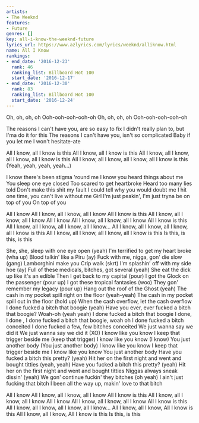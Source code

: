 ```yaml
---
artists:
- The Weeknd
features:
- Future
genres: []
key: all-i-know-the-weeknd-future
lyrics_url: https://www.azlyrics.com/lyrics/weeknd/alliknow.html
name: All I Know
rankings:
- end_date: '2016-12-23'
  rank: 46
  ranking_list: Billboard Hot 100
  start_date: '2016-12-17'
- end_date: '2016-12-30'
  rank: 83
  ranking_list: Billboard Hot 100
  start_date: '2016-12-24'
---
```


Oh, oh, oh, oh
Ooh-ooh-ooh-ooh-oh
Oh, oh, oh, oh
Ooh-ooh-ooh-ooh-oh

The reasons I can't have you, are so easy to fix
I didn't really plan to, but I'ma do it for this
The reasons I can't have you, isn't so complicated
Baby if you let me I won't hesitate-ate

All I know, all I know is this
All I know, all I know is this
All I know, all I know, all I know, all I know is this
All I know, all I know, all I know, all I know is this
(Yeah, yeah, yeah, yeah...)

I know there's been stigma 'round me
I know you heard things about me
You sleep one eye closed
Too scared to get heartbroke
Heard too many lies told
Don't make this shit my fault
I could tell why you would doubt me
I hit one time, you can't live without me
Girl I'm just peakin', I'm just tryna be on top of you
On top of you


All I know
All I know, all I know, all I know
All I know is this
All I know, all I know, all I know
All I know
All I know, all I know, all I know
All I know is this
All I know, all I know, all I know, all I know...
All I know, all I know, all I know, all I know is this
All I know, all I know, all I know, all I know is this
Is this, is this, is this

She, she, sleep with one eye open (yeah)
I'm terrified to get my heart broke (wha up)
Blood talkin' like a Piru (ay)
Fuck with me, nigga, gon' die slow (gang)
Lamborghini make you Crip walk (skrt)
I'm splashin' off with my side hoe (ay)
Full of these medicals, bitches, got several (yeah)
She eat the dick up like it's an edible
Then I get back to my capital (pour)
I got the Glock on the passenger (pour up)
I got these tropical fantasies (woo)
They gon' remember my legacy (pour up)
Hang out the roof of the Ghost (yeah)
The cash in my pocket spill right on the floor (yeah-yeah)
The cash in my pocket spill out in the floor (hold up)
When the cash overflow, let the cash overflow
I done fucked a bitch that boogie (yeah)
Have you ever, ever fucked a bitch that boogie? Woah-oh (yeah yeah)
I done fucked a bitch that boogie
I done, I done , I done fucked a bitch that boogie, woah oh
I done fucked a bitch conceited
I done fucked a few, few bitches conceited
We just wanna say we did it
We just wanna say we did it (XO)
I know like you know
I keep that trigger beside me (keep that trigger)
I know like you know (I know)
You just another body
(You just another body)
I know like you know
I keep that trigger beside me
I know like you know
You just another body
Have you fucked a bitch this pretty? (yeah)
Hit her on the first night and went and bought titties (yeah, yeah)
Have you fucked a bitch this pretty? (yeah)
Hit her on the first night and went and bought titties
Niggas always sneak dissin' (yeah)
We gon' continue fuckin' they bitches (oh yeah)
I ain't just fucking that bitch
I been all the way up, makin' love to that bitch


All I know
All I know, all I know, all I know
All I know is this
All I know, all I know, all I know
All I know
All I know, all I know, all I know
All I know is this
All I know, all I know, all I know, all I know...
All I know, all I know, All I know is this
All I know, all I know, All I know is this
Is this, is this



